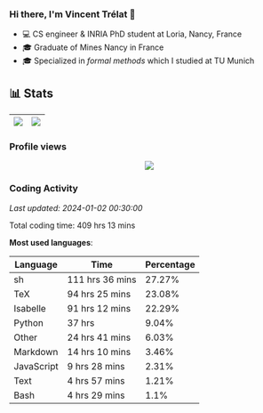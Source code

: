 ### Hi there, I'm Vincent Trélat 👋

-   💻 CS engineer & INRIA PhD student at Loria, Nancy, France
-   🎓 Graduate of Mines Nancy in France
-   🎓 Specialized in _formal methods_ which I studied at TU Munich

## 📊 **Stats**

| <img align="center" src="https://readme-stats.clckblog.space/api?username=VTrelat&show_icons=true&include_all_commits=true&theme=tokyonight&hide_border=true" /> | <img align="center" src="https://readme-stats.clckblog.space/api/top-langs/?username=VTrelat&layout=compact&theme=tokyonight&hide_border=true" /> |
| ---------------------------------------------------------------------------------------------------------------------------------------------------------------- | ------------------------------------------------------------------------------------------------------------------------------------------------- |

### Profile views

<p align="center">
 <img src="https://profile-counter.glitch.me/VTrelat/count.svg" />
</p>

<!--automations-->
### Coding Activity
_Last updated: 2024-01-02 00:30:00_

Total coding time: 409 hrs 13 mins

**Most used languages**:

| Language | Time | Percentage |
| ------------- | ------------- | ------------- |
| sh | 111 hrs 36 mins | 27.27% |
| TeX | 94 hrs 25 mins | 23.08% |
| Isabelle | 91 hrs 12 mins | 22.29% |
| Python | 37 hrs | 9.04% |
| Other | 24 hrs 41 mins | 6.03% |
| Markdown | 14 hrs 10 mins | 3.46% |
| JavaScript | 9 hrs 28 mins | 2.31% |
| Text | 4 hrs 57 mins | 1.21% |
| Bash | 4 hrs 29 mins | 1.1% |

